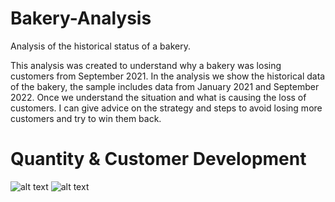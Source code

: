 # Bakery-Analysis
Analysis of the historical status of a bakery.

This analysis was created to understand why a bakery was losing customers from September 2021. In the analysis we show the historical data of the bakery, the sample includes data from January 2021 and September 2022.
Once we understand the situation and what is causing the loss of customers. I can give advice on the strategy and steps to avoid losing more customers and try to win them back.

# Quantity & Customer Development
![alt text](http://Users/familiaramoslopez/Documents/Analisis/Imagenes/quantity_customer_development.png)
![alt text](https://github.com/[danieljramos]/[Bakery-Analysis]/blob/[branch]/image.jpg?raw=true)


